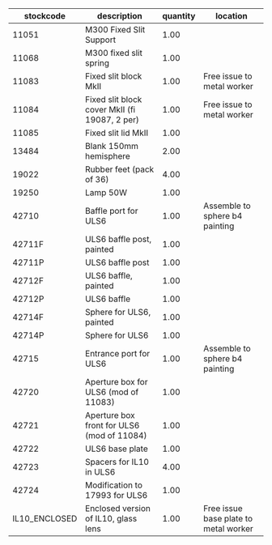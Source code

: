|stockcode|description|quantity|location|
|---------|-----------|--------|--------|
|11051|M300 Fixed Slit Support|1.00||
|11068|M300 fixed slit spring|1.00||
|11083|Fixed slit block MkII|1.00|Free issue to metal worker|
|11084|Fixed slit block cover MkII (fi 19087, 2 per)|1.00|Free issue to metal worker|
|11085|Fixed slit lid MkII|1.00||
|13484|Blank 150mm hemisphere|2.00||
|19022|Rubber feet (pack of 36)|4.00||
|19250|Lamp 50W|1.00||
|42710|Baffle port for ULS6|1.00|Assemble to sphere b4 painting|
|42711F|ULS6 baffle post, painted|1.00||
|42711P|ULS6 baffle post|1.00||
|42712F|ULS6 baffle, painted|1.00||
|42712P|ULS6 baffle|1.00||
|42714F|Sphere for ULS6, painted|1.00||
|42714P|Sphere for ULS6|1.00||
|42715|Entrance port for ULS6|1.00|Assemble to sphere b4 painting|
|42720|Aperture box for ULS6 (mod of 11083)|1.00||
|42721|Aperture box front for ULS6 (mod of 11084)|1.00||
|42722|ULS6 base plate|1.00||
|42723|Spacers for IL10 in ULS6|4.00||
|42724|Modification to 17993 for ULS6|1.00||
|IL10_ENCLOSED|Enclosed version of IL10, glass lens|1.00|Free issue base plate to metal worker|
